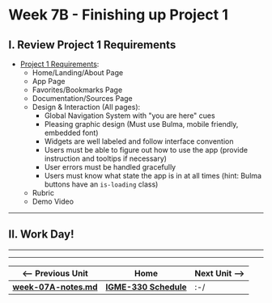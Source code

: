 # Week 7B - Finishing up Project 1

## I. Review Project 1 Requirements
- [Project 1 Requirements](../projects/project-1.md):
  - Home/Landing/About Page
  - App Page
  - Favorites/Bookmarks Page
  - Documentation/Sources Page
  - Design & Interaction (All pages):
    - Global Navigation System with "you are here" cues
    - Pleasing graphic design (Must use Bulma, mobile friendly, embedded font)
    - Widgets are well labeled and follow interface convention
    - Users must be able to figure out how to use the app (provide instruction and tooltips if necessary)
    - User errors must be handled gracefully
    - Users must know what state the app is in at all times (hint: Bulma buttons have an `is-loading` class)
  - Rubric
  - Demo Video

<hr>

## II. Work Day!

<hr><hr>


| <-- Previous Unit | Home | Next Unit -->
| --- | --- | --- 
| [**week-07A-notes.md**](week-07A-notes.md)     |  [**IGME-330 Schedule**](../schedule.md) | :-/
